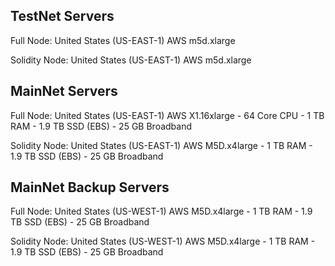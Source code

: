## TestNet Servers

Full Node: United States (US-EAST-1)
AWS m5d.xlarge

Solidity Node: United States (US-EAST-1)
AWS m5d.xlarge

## MainNet Servers

Full Node: United States (US-EAST-1)
AWS X1.16xlarge - 64 Core CPU - 1 TB RAM - 1.9 TB SSD (EBS) - 25 GB Broadband

Solidity Node: United States (US-EAST-1)
AWS M5D.x4large  - 1 TB RAM - 1.9 TB SSD (EBS) - 25 GB Broadband

## MainNet Backup Servers

Full Node: United States (US-WEST-1)
AWS M5D.x4large  - 1 TB RAM - 1.9 TB SSD (EBS) - 25 GB Broadband

Solidity Node: United States (US-WEST-1)
AWS M5D.x4large  - 1 TB RAM - 1.9 TB SSD (EBS) - 25 GB Broadband
